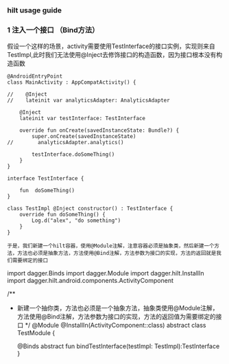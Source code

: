 ### hilt usage guide

### 1 注入一个接口 （Bind方法）

假设一个这样的场景，activity需要使用TestInterface的接口实例，实现则来自TestImpl,此时我们无法使用@Inject去修饰接口的构造函数，因为接口根本没有构造函数

```
@AndroidEntryPoint
class MainActivity : AppCompatActivity() {

//    @Inject
//    lateinit var analyticsAdapter: AnalyticsAdapter

    @Inject
    lateinit var testInterface: TestInterface

    override fun onCreate(savedInstanceState: Bundle?) {
        super.onCreate(savedInstanceState)
//        analyticsAdapter.analytics()

        testInterface.doSomeThing()
    }
}
```

```
interface TestInterface {

    fun  doSomeThing()
}

```

```
class TestImpl @Inject constructor() : TestInterface {
    override fun doSomeThing() {
        Log.d("alex", "do something")
    }
}

于是，我们新建一个hilt容器，使用@Module注解，注意容器必须是抽象类，然后新建一个方法，方法也必须是抽象方法，方法使用@Bind注解，方法参数为接口的实现，方法的返回就是我们需要绑定的接口

```
import dagger.Binds
import dagger.Module
import dagger.hilt.InstallIn
import dagger.hilt.android.components.ActivityComponent


/**
* 新建一个抽你类，方法也必须是一个抽象方法，抽象类使用@Module注解，方法使用@Bind注解，方法参数为接口的实现，方法的返回值为需要绑定的接口
  */
  @Module
  @InstallIn(ActivityComponent::class)
  abstract class TestModule {

  @Binds
  abstract fun bindTestInterface(testImpl: TestImpl):TestInterface
  }

```